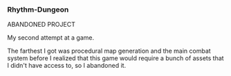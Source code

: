 ### Rhythm-Dungeon

ABANDONED PROJECT

My second attempt at a game.

The farthest I got was procedural map generation and the main combat system before I realized that this game would require a bunch of assets that I didn't have access to, so I abandoned it.
